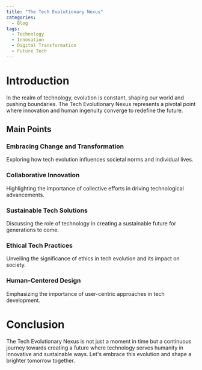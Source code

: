 ```yaml
---
title: "The Tech Evolutionary Nexus"
categories:
  - Blog
tags:
  - Technology
  - Innovation
  - Digital Transformation
  - Future Tech
---
```


# Introduction
In the realm of technology, evolution is constant, shaping our world and pushing boundaries. The Tech Evolutionary Nexus represents a pivotal point where innovation and human ingenuity converge to redefine the future.

## Main Points
### Embracing Change and Transformation
Exploring how tech evolution influences societal norms and individual lives.

### Collaborative Innovation
Highlighting the importance of collective efforts in driving technological advancements.

### Sustainable Tech Solutions
Discussing the role of technology in creating a sustainable future for generations to come.

### Ethical Tech Practices
Unveiling the significance of ethics in tech evolution and its impact on society.

### Human-Centered Design
Emphasizing the importance of user-centric approaches in tech development.

# Conclusion
The Tech Evolutionary Nexus is not just a moment in time but a continuous journey towards creating a future where technology serves humanity in innovative and sustainable ways. Let's embrace this evolution and shape a brighter tomorrow together.